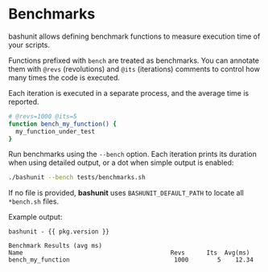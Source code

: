 # Benchmarks

bashunit allows defining benchmark functions to measure execution time of your scripts.

Functions prefixed with `bench` are treated as benchmarks. You can annotate them with
`@revs` (revolutions) and `@its` (iterations) comments to control how many times the code
is executed.

Each iteration is executed in a separate process, and the average time is reported.

```bash
# @revs=1000 @its=5
function bench_my_function() {
  my_function_under_test
}
```

Run benchmarks using the `--bench` option. Each iteration prints its duration
when using detailed output, or a dot when simple output is enabled:

```bash
./bashunit --bench tests/benchmarks.sh
```

If no file is provided, **bashunit** uses `BASHUNIT_DEFAULT_PATH` to locate all `*bench.sh` files.

Example output:

```-vue
bashunit - {{ pkg.version }}

Benchmark Results (avg ms)
Name                                         Revs      Its  Avg(ms)
bench_my_function                             1000        5    12.34
```

<script setup>
import pkg from '../package.json'
</script>

